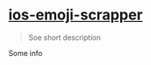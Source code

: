 <img src=""/>

# [ios-emoji-scrapper](https://github.com/murshidazher/ios-emoji-scraper)

> Soe short description

Some info